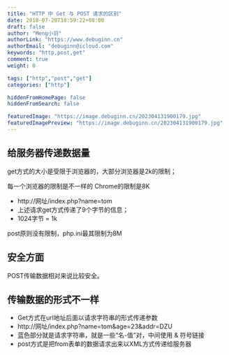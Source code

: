 ```yaml
---
title: "HTTP 中 Get 与 POST 请求的区别"
date: 2018-07-20T18:59:22+08:00
draft: false
author: "Meng小羽"
authorLink: "https://www.debuginn.cn"
authorEmail: "debuginn@icloud.com"
keywords: "http,post,get"
comment: true
weight: 0

tags: ["http","post","get"]
categories: ["http"]

hiddenFromHomePage: false
hiddenFromSearch: false

featuredImage: "https://image.debuginn.cn/202304131900179.jpg"
featuredImagePreview: "https://image.debuginn.cn/202304131900179.jpg"
---
```


## 给服务器传递数据量

get方式的大小是受限于浏览器的，大部分浏览器是2k的限制；

每一个浏览器的限制是不一样的 Chrome的限制是8K

- http://网址/index.php?name=tom
- 上述请求get方式传递了9个字节的信息；
- 1024字节 = 1k

post原则没有限制，php.ini最其限制为8M

## 安全方面

POST传输数据相对来说比较安全。

## 传输数据的形式不一样

- Get方式在url地址后面以请求字符串的形式传递参数
- http://网址/index.php?name=tom&age=23&addr=DZU
- 蓝色部分就是请求字符串，就是一些“名-值”对，中间使用 & 符号链接
- post方式是把from表单的数据请求出来以XML方式传递给服务器